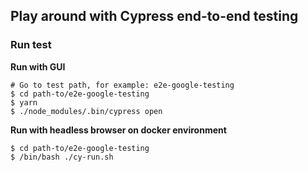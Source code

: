 ## Play around with Cypress end-to-end testing
### Run test

**Run with GUI**

```
# Go to test path, for example: e2e-google-testing
$ cd path-to/e2e-google-testing
$ yarn
$ ./node_modules/.bin/cypress open
```

**Run with headless browser on docker environment**
```
$ cd path-to/e2e-google-testing
$ /bin/bash ./cy-run.sh
```
